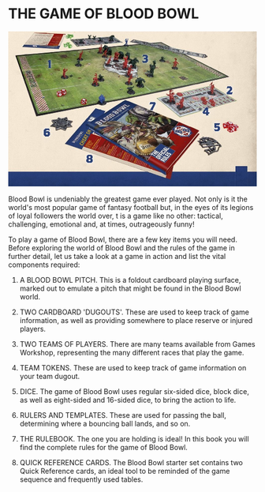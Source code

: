 # THE GAME OF BLOOD BOWL
![](media/index/blood_bowl_set.jpg)

Blood Bowl is undeniably the greatest game ever played. Not only is it the world's most popular game of fantasy football but, in the eyes of its legions of loyal followers the world over, t is a game like no other: tactical, challenging, emotional and, at times, outrageously funny!

To play a game of Blood Bowl, there are a few key items you will need. Before exploring the world of Blood Bowl and the rules of the game in further detail, let us take a look at a game in action and list the vital components required:

1. A BLOOD BOWL PITCH.
This is a foldout cardboard playing surface, marked out to emulate a pitch that might be found in the Blood Bowl world.

2. TWO CARDBOARD 'DUGOUTS'.
These are used to keep track of game information, as well as providing somewhere to place reserve or injured players.

3. TWO TEAMS OF PLAYERS.
There are many teams available from Games Workshop, representing the many different races that play the game.

4. TEAM TOKENS.
These are used to keep track of game information on your team dugout.

5. DICE.
The game of Blood Bowl uses regular six-sided dice, block dice, as well as eight-sided and 16-sided dice, to bring the action to life.

6. RULERS AND TEMPLATES.
These are used for passing the ball, determining where a bouncing ball lands, and so on.

7. THE RULEBOOK.
The one you are holding is ideal! In this book you will find the complete rules for the game of Blood Bowl.

8. QUICK REFERENCE CARDS.
The Blood Bowl starter set contains two Quick Reference cards, an ideal tool to be reminded of the game sequence and frequently used tables.


